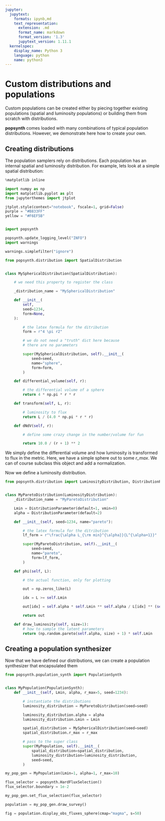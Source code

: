 ```yaml
---
jupyter:
  jupytext:
    formats: ipynb,md
    text_representation:
      extension: .md
      format_name: markdown
      format_version: '1.3'
      jupytext_version: 1.11.1
  kernelspec:
    display_name: Python 3
    language: python
    name: python3
---
```


# Custom distributions and populations

Custom populations can be created either by piecing together existing populations (spatial and luminosity populations) or building them from scratch with distributions.

**popsynth** comes loaded with many combinations of typical population distributions. However, we demonstrate here how to create your own.


## Creating distributions

The population samplers rely on distributions. Each population has an internal spatial and luminosity distribution. For example, lets look at a simple spatial distribution:


```python
%matplotlib inline

import numpy as np
import matplotlib.pyplot as plt
from jupyterthemes import jtplot

jtplot.style(context="notebook", fscale=1, grid=False)
purple = "#B833FF"
yellow = "#F6EF5B"


import popsynth

popsynth.update_logging_level("INFO")
import warnings

warnings.simplefilter("ignore")
```

```python
from popsynth.distribution import SpatialDistribution


class MySphericalDistribution(SpatialDistribution):

    # we need this property to register the class

    _distribution_name = "MySphericalDistribution"

    def __init__(
        self,
        seed=1234,
        form=None,
    ):

        # the latex formula for the ditribution
        form = r"4 \pi r2"

        # we do not need a "truth" dict here because
        # there are no parameters

        super(MySphericalDistribution, self).__init__(
            seed=seed,
            name="sphere",
            form=form,
        )

    def differential_volume(self, r):

        # the differential volume of a sphere
        return 4 * np.pi * r * r

    def transform(self, L, r):

        # luminosity to flux
        return L / (4.0 * np.pi * r * r)

    def dNdV(self, r):

        # define some crazy change in the number/volume for fun

        return 10.0 / (r + 1) ** 2
```

<!-- #region -->
We simply define the differential volume and how luminosity is transformed to flux in the metric. Here, we have a simple sphere out to some *r_max*. We can of course subclass this object and add a normalization.


Now we define a luminosity distribution.
<!-- #endregion -->

```python
from popsynth.distribution import LuminosityDistribution, DistributionParameter


class MyParetoDistribution(LuminosityDistribution):
    _distribution_name = "MyParetoDistribution"

    Lmin = DistributionParameter(default=1, vmin=0)
    alpha = DistributionParameter(default=2)

    def __init__(self, seed=1234, name="pareto"):

        # the latex formula for the ditribution
        lf_form = r"\frac{\alpha L_{\rm min}^{\alpha}}{L^{\alpha+1}}"

        super(MyParetoDistribution, self).__init__(
            seed=seed,
            name="pareto",
            form=lf_form,
        )

    def phi(self, L):

        # the actual function, only for plotting

        out = np.zeros_like(L)

        idx = L >= self.Lmin

        out[idx] = self.alpha * self.Lmin ** self.alpha / L[idx] ** (self.alpha + 1)

        return out

    def draw_luminosity(self, size=1):
        # how to sample the latent parameters
        return (np.random.pareto(self.alpha, size) + 1) * self.Lmin
```

## Creating a population synthesizer

Now that we have defined our distributions, we can create a population synthesizer that encapsulated them

```python
from popsynth.population_synth import PopulationSynth


class MyPopulation(PopulationSynth):
    def __init__(self, Lmin, alpha, r_max=5, seed=1234):

        # instantiate the distributions
        luminosity_distribution = MyParetoDistribution(seed=seed)

        luminosity_distribution.alpha = alpha
        luminosity_distribution.Lmin = Lmin

        spatial_distribution = MySphericalDistribution(seed=seed)
        spatial_distribution.r_max = r_max

        # pass to the super class
        super(MyPopulation, self).__init__(
            spatial_distribution=spatial_distribution,
            luminosity_distribution=luminosity_distribution,
            seed=seed,
        )
```

```python
my_pop_gen = MyPopulation(Lmin=1, alpha=1, r_max=10)

flux_selector = popsynth.HardFluxSelection()
flux_selector.boundary = 1e-2

my_pop_gen.set_flux_selection(flux_selector)

population = my_pop_gen.draw_survey()
```

```python
fig = population.display_obs_fluxes_sphere(cmap="magma", s=50)
```
